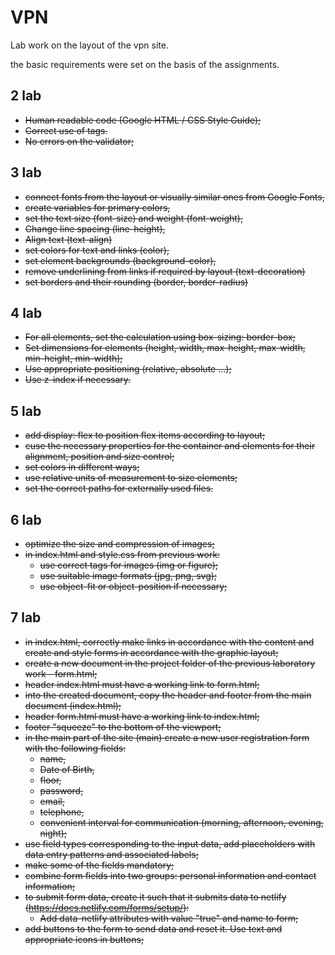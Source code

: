 # VPN
Lab work on the layout of the vpn site.

the basic requirements were set on the basis of the assignments.

## 2 lab
+ ~~Human readable code (Google HTML / CSS Style Guide);~~
+ ~~Correct use of tags.~~
+ ~~No errors on the validator;~~

## 3 lab
+ ~~connect fonts from the layout or visually similar ones from Google Fonts,~~
+ ~~create variables for primary colors,~~
+ ~~set the text size (font-size) and weight (font-weight),~~
+ ~~Change line spacing (line-height),~~
+ ~~Align text (text-align)~~
+ ~~set colors for text and links (color),~~
+ ~~set element backgrounds (background-color),~~
+ ~~remove underlining from links if required by layout (text-decoration)~~
+ ~~set borders and their rounding (border, border-radius)~~

## 4 lab
+ ~~For all elements, set the calculation using box-sizing: border-box;~~
+ ~~Set dimensions for elements (height, width, max-height, max-width, min-height, min-width);~~
+ ~~Use appropriate positioning (relative, absolute ...);~~
+ ~~Use z-index if necessary.~~

## 5 lab
+ ~~add display: flex to position flex items according to layout;~~
+ ~~cuse the necessary properties for the container and elements for their alignment, position and size control;~~
+ ~~set colors in different ways;~~
+ ~~use relative units of measurement to size elements;~~
+ ~~set the correct paths for externally used files.~~

## 6 lab
+ ~~optimize the size and compression of images;~~
+ ~~in index.html and style.css from previous work:~~
  + ~~use correct tags for images (img or figure);~~
  + ~~use suitable image formats (jpg, png, svg);~~
  + ~~use object-fit or object-position if necessary;~~
  
## 7 lab
+ ~~in index.html, correctly make links in accordance with the content and create and style forms in accordance with the graphic layout;~~
+ ~~create a new document in the project folder of the previous laboratory work - form.html;~~
+ ~~header index.html must have a working link to form.html;~~
+ ~~into the created document, copy the header and footer from the main document (index.html);~~
+ ~~header form.html must have a working link to index.html;~~
+ ~~footer "squeeze" to the bottom of the viewport;~~
+ ~~in the main part of the site (main) create a new user registration form with the following fields:~~
  + ~~name,~~
  + ~~Date of Birth,~~
  + ~~floor,~~
  + ~~password,~~
  + ~~email,~~
  + ~~telephone,~~
  + ~~convenient interval for communication (morning, afternoon, evening, night);~~
+ ~~use field types corresponding to the input data, add placeholders with data entry patterns and associated labels;~~
+ ~~make some of the fields mandatory;~~
+ ~~combine form fields into two groups: personal information and contact information;~~
+ ~~to submit form data, create it such that it submits data to netlify (https://docs.netlify.com/forms/setup/):~~
  + ~~Add data-netlify attributes with value "true" and name to form;~~
+ ~~add buttons to the form to send data and reset it. Use text and appropriate icons in buttons;~~

